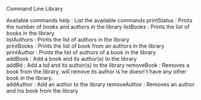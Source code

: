 Command Line Library

Available commands
help : List the available commands
printStatus : Prints the number of books and authors in the library
listBooks : Prints the list of books in the library      
listAuthors : Prints the list of authors in the library   
printBooks <authorName> : Prints the list of book from an authors in the library     
printAuthor <bookTitle> : Prints the list of authors of a book in the library    
addBook <bookTitle> <authorName> : Add a book and its author(s) to the library      
addBd <bookTitle> <authorName> <artistName> : Add a bd and its author(s) to the library
removeBook <bookTitle> : Removes a book from the library, will remove its author is he doesn't have any other book in the library.     
addAuthor <authorName> : Add an author to the library
removeAuthor <authorName> : Removes an author and his book from the library 